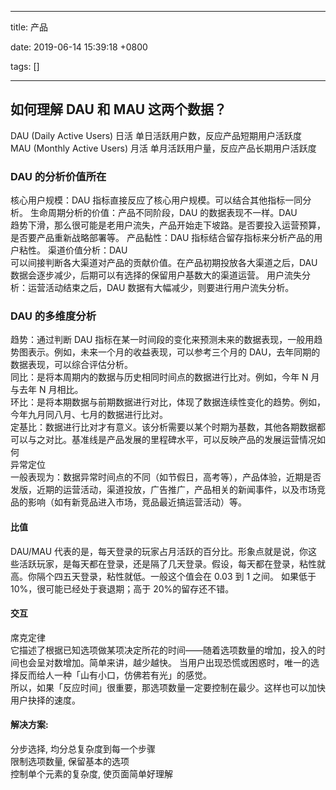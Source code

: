 
---

title: 产品

date: 2019-06-14 15:39:18 +0800

tags: []

---
<a name="jAaRp"></a>
## 如何理解 DAU 和 MAU 这两个数据？


DAU (Daily Active Users) 日活 单日活跃用户数，反应产品短期用户活跃度<br />MAU (Monthly Active Users) 月活 单月活跃用户量，反应产品长期用户活跃度
<a name="scvcj"></a>
### DAU 的分析价值所在
核心用户规模：DAU 指标直接反应了核心用户规模。可以结合其他指标一同分析。 生命周期分析的价值：产品不同阶段，DAU 的数据表现不一样。DAU<br />趋势下滑，那么很可能是老用户流失，产品开始走下坡路。是否要投入运营预算，是否要产品重新战略部署等。 产品黏性：DAU 指标结合留存指标来分析产品的用户粘性。 渠道价值分析：DAU<br />可以间接判断各大渠道对产品的贡献价值。在产品初期投放各大渠道之后，DAU 数据会逐步减少，后期可以有选择的保留用户基数大的渠道运营。 用户流失分析：运营活动结束之后，DAU 数据有大幅减少，则要进行用户流失分析。

<a name="8zRHo"></a>
### DAU 的多维度分析
趋势：通过判断 DAU 指标在某一时间段的变化来预测未来的数据表现，一般用趋势图表示。例如，未来一个月的收益表现，可以参考三个月的 DAU，去年同期的数据表现，可以综合评估分析。<br />同比：是将本周期内的数据与历史相同时间点的数据进行比对。例如，今年 N 月与去年 N 月相比。<br />环比：是将本期数据与前期数据进行对比，体现了数据连续性变化的趋势。例如，今年九月同八月、七月的数据进行比对。<br />定基比：数据进行比对才有意义。该分析需要以某个时期为基数，其他各期数据都可以与之对比。基准线是产品发展的里程碑水平，可以反映产品的发展运营情况如何<br />异常定位<br />一般表现为：数据异常时间点的不同（如节假日，高考等），产品体验，近期是否发版，近期的运营活动，渠道投放，广告推广，产品相关的新闻事件，以及市场竞品的影响（如有新竞品进入市场，竞品最近搞运营活动）等。

<a name="OTrFW"></a>
#### 比值
DAU/MAU 代表的是，每天登录的玩家占月活跃的百分比。形象点就是说，你这些活跃玩家，是每天都在登录，还是隔了几天登录。假设，每天都在登录，粘性就高。你隔个四五天登录，粘性就低。一般这个值会在 0.03 到 1 之间。 如果低于<br />10%，很可能已经处于衰退期；高于 20%的留存还不错。

<a name="lf5aj"></a>
#### 交互
席克定律<br />它描述了根据已知选项做某项决定所花的时间——随着选项数量的增加，投入的时间也会呈对数增加。简单来讲，越少越快。 当用户出现恐慌或困惑时，唯一的选择反而给人一种「山有小口，仿佛若有光」的感觉。<br />所以，如果「反应时间」很重要，那选项数量一定要控制在最少。这样也可以加快用户抉择的速度。

<a name="TtgNd"></a>
#### 解决方案:

分步选择, 均分总复杂度到每一个步骤<br />限制选项数量, 保留基本的选项<br />控制单个元素的复杂度, 使页面简单好理解

